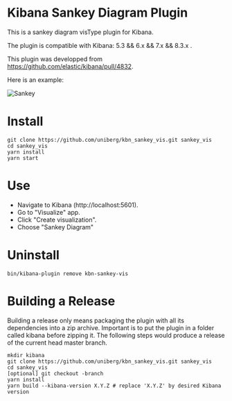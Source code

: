 # Kibana Sankey Diagram Plugin

This is a sankey diagram visType plugin for Kibana.

The plugin is compatible with Kibana: 5.3 && 6.x && 7.x && 8.3.x .

This plugin was developped from <https://github.com/elastic/kibana/pull/4832>.

Here is an example:

![Sankey](sankey_7_10_Screenshot1.png)

# Install

```
git clone https://github.com/uniberg/kbn_sankey_vis.git sankey_vis
cd sankey_vis
yarn install
yarn start
```
# Use
* Navigate to Kibana (http://localhost:5601).
* Go to "Visualize" app.
* Click "Create visualization".
* Choose "Sankey Diagram"
# Uninstall

```
bin/kibana-plugin remove kbn-sankey-vis
```

# Building a Release
Building a release only means packaging the plugin with all its dependencies into a zip archive. Important is to put the plugin in a folder called kibana before zipping it.
The following steps would produce a release of the current head master branch.
```
mkdir kibana
git clone https://github.com/uniberg/kbn_sankey_vis.git sankey_vis
cd sankey_vis
[optional] git checkout -branch
yarn install
yarn build --kibana-version X.Y.Z # replace 'X.Y.Z' by desired Kibana version
```

